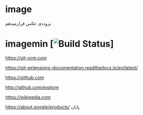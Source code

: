 # image
بزوددی عکس قرارمیدهم



# imagemin [![Build Status](https://git-scm.com)]


https://git-scm.com


https://git-extensions-documentation.readthedocs.io/en/latest/


https://github.com


http://github.com/explore


https://wikipedia.com



https://about.google/products/
پایان

